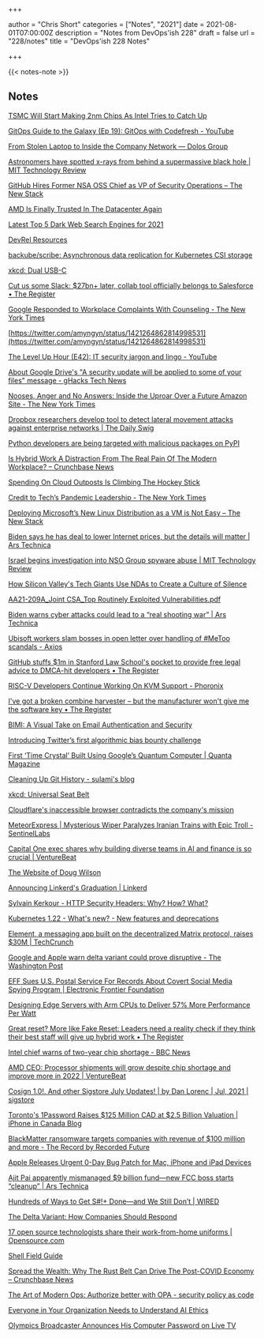 +++

author = "Chris Short"
categories = ["Notes", "2021"]
date = 2021-08-01T07:00:00Z
description = "Notes from DevOps'ish 228"
draft = false
url = "228/notes"
title = "DevOps'ish 228 Notes"

+++

{{< notes-note >}}

## Notes

[TSMC Will Start Making 2nm Chips As Intel Tries to Catch Up](https://gizmodo.com/tsmc-will-start-making-2nm-chips-as-intel-tries-to-catc-1847381091)

[GitOps Guide to the Galaxy (Ep 19): GitOps with Codefresh - YouTube](https://www.youtube.com/watch?v=czQlQ0z-21o)

[From Stolen Laptop to Inside the Company Network — Dolos Group](https://dolosgroup.io/blog/2021/7/9/from-stolen-laptop-to-inside-the-company-network)

[Astronomers have spotted x-rays from behind a supermassive black hole | MIT Technology Review](https://www.technologyreview.com/2021/07/28/1030233/x-rays-behind-supermassive-black-hole/)

[GitHub Hires Former NSA OSS Chief as VP of Security Operations – The New Stack](https://thenewstack.io/github-hires-former-nsa-oss-chief-as-vp-of-security-operations/)

[AMD Is Finally Trusted In The Datacenter Again](https://www.nextplatform.com/2021/07/28/amd-is-finally-trusted-in-the-datacenter-again/)

[Latest Top 5 Dark Web Search Engines for 2021](https://www.hackread.com/5-dark-web-search-engines-2021/)

[DevRel Resources](https://devrelresourc.es/)

[backube/scribe: Asynchronous data replication for Kubernetes CSI storage](https://github.com/backube/scribe)

[xkcd: Dual USB-C](https://xkcd.com/2493/)

[Cut us some Slack: $27bn+ later, collab tool officially belongs to Salesforce • The Register](https://www.theregister.com/2021/07/22/salesforce_slack_acquisition_closes/)

[Google Responded to Workplace Complaints With Counseling - The New York Times](https://www.nytimes.com/2021/07/28/us/google-workplace-complaints-counseling.html)

[https://twitter.com/amyngyn/status/1421264862814998531](https://twitter.com/amyngyn/status/1421264862814998531)

[The Level Up Hour (E42): IT security jargon and lingo - YouTube](https://www.youtube.com/watch?v=Y3uvNzJRExk)

[About Google Drive's "A security update will be applied to some of your files" message - gHacks Tech News](https://www.ghacks.net/2021/07/29/about-google-drives-a-security-update-will-be-applied-to-some-of-your-files-message/)

[Nooses, Anger and No Answers: Inside the Uproar Over a Future Amazon Site - The New York Times](https://www.nytimes.com/2021/07/30/technology/amazon-nooses-warehouse.html?referringSource=articleShare)

[Dropbox researchers develop tool to detect lateral movement attacks against enterprise networks | The Daily Swig](https://portswigger.net/daily-swig/dropbox-researchers-develop-tool-to-detect-lateral-movement-attacks-against-enterprise-networks)

[Python developers are being targeted with malicious packages on PyPI](https://jfrog.com/blog/malicious-pypi-packages-stealing-credit-cards-injecting-code/)

[Is Hybrid Work A Distraction From The Real Pain Of The Modern Workplace? – Crunchbase News](https://news.crunchbase.com/news/is-hybrid-work-a-distraction-from-the-real-pain-of-the-modern-workplace/)

[Spending On Cloud Outposts Is Climbing The Hockey Stick](https://www.nextplatform.com/2021/07/30/spending-on-cloud-outposts-is-climbing-the-hockey-stick/)

[Credit to Tech’s Pandemic Leadership - The New York Times](https://www.nytimes.com/2021/07/30/technology/tech-companies-pandemic.html?referringSource=articleShare)

[Deploying Microsoft’s New Linux Distribution as a VM is Not Easy – The New Stack](https://thenewstack.io/deploying-microsofts-new-linux-distribution-as-a-vm-is-not-easy/)

[Biden says he has deal to lower Internet prices, but the details will matter | Ars Technica](https://arstechnica.com/tech-policy/2021/07/biden-isps-that-take-govt-funding-will-have-to-offer-low-cost-plans/)

[Israel begins investigation into NSO Group spyware abuse | MIT Technology Review](https://www.technologyreview.com/2021/07/28/1030244/israel-investigation-nso-group-pegasus-spyware/)

[How Silicon Valley's Tech Giants Use NDAs to Create a Culture of Silence](https://www.businessinsider.com/silicon-valley-tech-workers-nda-culture-silence-2021-7?utm_source=reddit.com)

[AA21-209A_Joint CSA_Top Routinely Exploited Vulnerabilities.pdf](https://us-cert.cisa.gov/sites/default/files/publications/AA21-209A_Joint%20CSA_Top%20Routinely%20Exploited%20Vulnerabilities.pdf)

[Biden warns cyber attacks could lead to a “real shooting war” | Ars Technica](https://arstechnica.com/tech-policy/2021/07/biden-warns-cyber-attacks-could-lead-to-a-real-shooting-war/)

[Ubisoft workers slam bosses in open letter over handling of #MeToo scandals - Axios](https://www.axios.com/ubisoft-workers-letter-activision-blizzard-harassment-392fd998-9518-4d1c-9ca7-24a7c4534bb3.html)

[GitHub stuffs $1m in Stanford Law School's pocket to provide free legal advice to DMCA-hit developers • The Register](https://www.theregister.com/2021/07/27/github_stanford_dmca/)

[RISC-V Developers Continue Working On KVM Support - Phoronix](https://www.phoronix.com/scan.php?page=news_item&px=KVM-RISC-V-Virtualization-v19)

[I've got a broken combine harvester – but the manufacturer won't give me the software key • The Register](https://www.theregister.com/2021/07/27/right_to_repair_activists_welcome_policy_wins/)

[BIMI: A Visual Take on Email Authentication and Security](https://thehackernews.com/2021/07/bimi-visual-take-on-email.html)

[Introducing Twitter’s first algorithmic bias bounty challenge](https://blog.twitter.com/engineering/en_us/topics/insights/2021/algorithmic-bias-bounty-challenge)

[First ‘Time Crystal’ Built Using Google’s Quantum Computer | Quanta Magazine](https://www.quantamagazine.org/first-time-crystal-built-using-googles-quantum-computer-20210730/)

[Cleaning Up Git History - sulami's blog](https://blog.sulami.xyz/posts/cleaning-up-git-history/)

[xkcd: Universal Seat Belt](https://xkcd.com/2495/)

[Cloudflare's inaccessible browser contradicts the company's mission](https://mwcampbell.github.io/cloudflare-browser-isolation-letter/)

[MeteorExpress | Mysterious Wiper Paralyzes Iranian Trains with Epic Troll - SentinelLabs](https://labs.sentinelone.com/meteorexpress-mysterious-wiper-paralyzes-iranian-trains-with-epic-troll/)

[Capital One exec shares why building diverse teams in AI and finance is so crucial | VentureBeat](https://venturebeat.com/2021/07/29/capital-one-exec-shares-why-building-diverse-teams-in-ai-and-finance-is-so-crucial/)

[The Website of Doug Wilson](https://realdougwilson.com/writing/coding-with-character)

[Announcing Linkerd's Graduation | Linkerd](https://linkerd.io/2021/07/28/announcing-cncf-graduation/?utm_source=Buoyant&utm_campaign=baec45be98-EMAIL_CAMPAIGN_2021_07_29_05_41&utm_medium=email&utm_term=0_8afcb1d58f-baec45be98-397362523)

[Sylvain Kerkour - HTTP Security Headers: Why? How? What?](https://kerkour.com/blog/http-security-headers/)

[Kubernetes 1.22 - What's new? - New features and deprecations](https://sysdig.com/blog/kubernetes-1-22-whats-new/)

[Element, a messaging app built on the decentralized Matrix protocol, raises $30M | TechCrunch](https://techcrunch.com/2021/07/27/element-a-messaging-app-built-on-the-decentralized-matrix-protocol-raises-30m/)

[Google and Apple warn delta variant could prove disruptive - The Washington Post](https://www.washingtonpost.com/technology/2021/07/27/apple-google-earnings-delta-pandemic/?utm_source=reddit.com)

[EFF Sues U.S. Postal Service For Records About Covert Social Media Spying Program | Electronic Frontier Foundation](https://www.eff.org/press/releases/eff-sues-us-postal-service-records-about-covert-social-media-spying-program)

[Designing Edge Servers with Arm CPUs to Deliver 57% More Performance Per Watt](https://blog.cloudflare.com/designing-edge-servers-with-arm-cpus/)

[Great reset? More like Fake Reset: Leaders need a reality check if they think their best staff will give up hybrid work • The Register](https://www.theregister.com/2021/07/28/the_fake_reset/)

[Intel chief warns of two-year chip shortage - BBC News](https://www.bbc.com/news/technology-57996908)

[AMD CEO: Processor shipments will grow despite chip shortage and improve more in 2022 | VentureBeat](https://venturebeat.com/2021/07/27/amd-ceo-processor-shipments-will-grow-despite-chip-shortage-and-improve-more-in-2022/)

[Cosign 1.0!. And other Sigstore July Updates! | by Dan Lorenc | Jul, 2021 | sigstore](https://blog.sigstore.dev/cosign-1-0-e82f006f7bc4)

[Toronto's 1Password Raises $125 Million CAD at $2.5 Billion Valuation | iPhone in Canada Blog](https://www.iphoneincanada.ca/news/1password-funding-2021/)

[BlackMatter ransomware targets companies with revenue of $100 million and more - The Record by Recorded Future](https://therecord.media/blackmatter-ransomware-targets-companies-with-revenues-of-100-million-and-more/)

[Apple Releases Urgent 0-Day Bug Patch for Mac, iPhone and iPad Devices](https://thehackernews.com/2021/07/apple-releases-urgent-0-day-bug-patch.html)

[Ajit Pai apparently mismanaged $9 billion fund—new FCC boss starts “cleanup” | Ars Technica](https://arstechnica.com/tech-policy/2021/07/ajit-pai-apparently-mismanaged-9-billion-fund-new-fcc-boss-starts-cleanup/)

[Hundreds of Ways to Get S#!+ Done—and We Still Don’t | WIRED](https://www.wired.com/story/to-do-apps-failed-productivity-tools/)

[The Delta Variant: How Companies Should Respond](https://hbr.org/2021/07/the-delta-variant-how-companies-should-respond)

[17 open source technologists share their work-from-home uniforms | Opensource.com](https://opensource.com/article/21/7/work-home-uniforms)

[Shell Field Guide](https://raimonster.com/scripting-field-guide/)

[Spread the Wealth: Why The Rust Belt Can Drive The Post-COVID Economy – Crunchbase News](https://news.crunchbase.com/news/spread-the-wealth-why-the-rust-belt-can-drive-the-post-covid-economy/)

[The Art of Modern Ops: Authorize better with OPA - security policy as code](https://www.weave.works/blog/authorize-better-with-opa-security-policy-as-code)

[Everyone in Your Organization Needs to Understand AI Ethics](https://hbr.org/2021/07/everyone-in-your-organization-needs-to-understand-ai-ethics)

[Olympics Broadcaster Announces His Computer Password on Live TV](https://www.vice.com/en/article/n7b9mm/olympics-broadcaster-announces-his-computer-password-on-live-tv?utm_source=reddit.com)